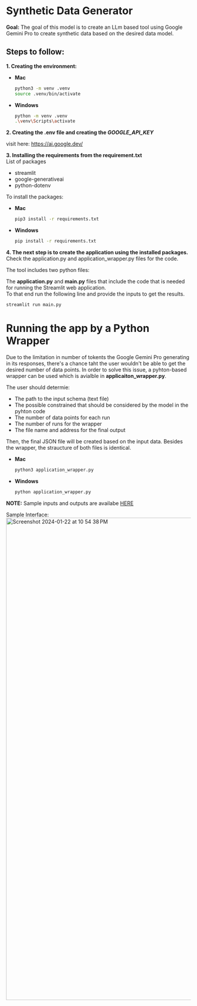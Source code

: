 # Synthetic Data Generator
**Goal:** 
The goal of this model is to create an LLm based tool using Google Gemini Pro to create synthetic data based on the desired data model. 

## Steps to follow:

**1. Creating the environment:**

* **Mac**
    ```bash
    python3 -m venv .venv
    source .venv/bin/activate
    ```
* **Windows**
    ```bash
    python -m venv .venv
    .\venv\Scripts\activate
    ```

**2. Creating the .env file and creating the *GOOGLE_API_KEY***

visit here: https://ai.google.dev/

**3. Installing the requirements from the requirement.txt**\
List of packages
* streamlit
* google-generativeai
* python-dotenv

To install the packages:
* **Mac**
    ```bash
    pip3 install -r requirements.txt
    ```
* **Windows**
    ```bash
    pip install -r requirements.txt
    ```

**4. The next step is to create the application using the installed packages.**
Check the application.py and application_wrapper.py files for the code.

The tool includes two python files:

The **application.py** and **main.py** files that include the code that is needed for running the Streamlit web application.\
To that end run the following line and provide the inputs to get the results.

```bash
streamlit run main.py
```

# Running the app by a Python Wrapper
Due to the limitation in number of tokents the Google Gemini Pro generating in its responses, there's a chance taht the user wouldn't be able to get the desired number of data points. In order to solve this issue, a pyhton-based wrapper can be used which is avialble in **applicaiton_wrapper.py**.

The user should determie:
* The path to the input schema (text file)
* The possible constrained that should be considered by the model in the pyhton code
* The number of data points for each run
* The number of runs for the wrapper
* The file name and address for the final output

Then, the final JSON file will be created based on the input data. Besides the wrapper, the straucture of both files is identical.

* **Mac**
    ```bash
    python3 application_wrapper.py
    ```
* **Windows**
    ```bash
    python application_wrapper.py
    ```

**NOTE:** Sample inputs and outputs are availabe [HERE](sample_schema/schema_1.txt)

Sample Interface:
<img width="1311" alt="Screenshot 2024-01-22 at 10 54 38 PM" src="https://github.com/reabdi/llms/assets/45298432/8f3cf577-682e-43eb-8192-28013fb94daa">

